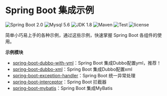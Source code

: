 Spring Boot 集成示例
=========================

![Spring Boot 2.0](https://img.shields.io/badge/Spring%20Boot-2.0-brightgreen.svg)
![Mysql 5.6](https://img.shields.io/badge/Mysql-5.6-blue.svg)
![JDK 1.8](https://img.shields.io/badge/JDK-1.8-brightgreen.svg)
![Maven](https://img.shields.io/badge/Maven-3.5.0-yellowgreen.svg)
![Test](https://img.shields.io/badge/Test-OK-green.svg)
![license](https://img.shields.io/badge/license-MPL--2.0-blue.svg)

 
简单小巧易上手的各种示例，通过这些示例，快速掌握 Spring Boot 各组件的使用。


**示例模块**

- [spring-boot-dubbo-with-yml](https://github.com/yushouling/spring-boot-dubbo-with-yml)：Spring Boot 集成Dubbo配置yml，推荐！
- [spring-boot-dubbo-xml](https://github.com/yushouling/spring-boot-samples/tree/master/spring-boot-dubbo-xml)：Spring Boot 集成Dubbo配置xml
- [spring-boot-exception-handler](https://github.com/yushouling/spring-boot-samples/tree/master/spring-boot-exception-handler)：Spring Boot 统一异常处理
- [spring-boot-interceptor](https://github.com/yushouling/spring-boot-samples/tree/master/spring-boot-interceptor)：Spring Boot 拦截器
- [spring-boot-mybatis](https://github.com/yushouling/spring-boot-samples/tree/master/spring-boot-mybatis)：Spring Boot 集成MyBatis
